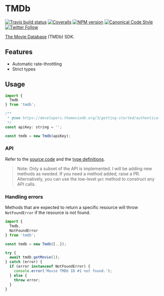 # TMDb

[![Travis build status](http://img.shields.io/travis/gajus/tmdb/master.svg?style=flat-square)](https://travis-ci.org/gajus/tmdb)
[![Coveralls](https://img.shields.io/coveralls/gajus/tmdb.svg?style=flat-square)](https://coveralls.io/github/gajus/tmdb)
[![NPM version](http://img.shields.io/npm/v/tmdb.svg?style=flat-square)](https://www.npmjs.org/package/tmdb)
[![Canonical Code Style](https://img.shields.io/badge/code%20style-canonical-blue.svg?style=flat-square)](https://github.com/gajus/canonical)
[![Twitter Follow](https://img.shields.io/twitter/follow/kuizinas.svg?style=social&label=Follow)](https://twitter.com/kuizinas)

[The Movie Database](https://www.themoviedb.org/) (TMDb) SDK.

## Features

* Automatic rate-throttling
* Strict types

## Usage

```js
import {
  Tmdb
} from 'tmdb';

/**
 * @see https://developers.themoviedb.org/3/getting-started/authentication
 */
const apiKey: string = '';

const tmdb = new Tmdb(apiKey);

```

### API

Refer to the [source code](./src/Tmdb.js) and the [type definitions](./src/types.js).

> Note: Only a subset of the API is implemented. I will be adding new methods as needed.
> If you need a method added, raise a PR. Alternatively, you can use the low-level `get`
> method to construct any API calls.

### Handling errors

Methods that are expected to return a specific resource will throw `NotFoundError` if the resource is not found.

```js
import {
  Tmdb,
  NotFoundError
} from 'tmdb';

const tmdb = new Tmdb([..]);

try {
  await tmdb.getMovie(1);
} catch (error) {
  if (error instanceof NotFoundError) {
    console.error('Movie TMDb ID #1 not found.');
  } else {
    throw error;
  }
}

```
